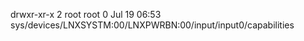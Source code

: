 drwxr-xr-x 2 root root 0 Jul 19 06:53 sys/devices/LNXSYSTM:00/LNXPWRBN:00/input/input0/capabilities
